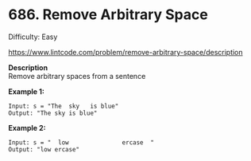 # 686. Remove Arbitrary Space

Difficulty: Easy

https://www.lintcode.com/problem/remove-arbitrary-space/description

**Description**  
Remove arbitrary spaces from a sentence

**Example 1:**
```
Input: s = "The  sky   is blue"
Output: "The sky is blue"
```

**Example 2:**
```
Input: s = "  low               ercase  "
Output: "low ercase"
```
